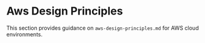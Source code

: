 # Aws Design Principles

This section provides guidance on `aws-design-principles.md` for AWS cloud environments.